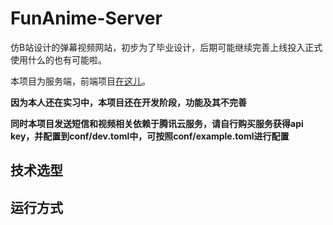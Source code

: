 # FunAnime-Server

仿B站设计的弹幕视频网站，初步为了毕业设计，后期可能继续完善上线投入正式使用什么的也有可能啦。

本项目为服务端，前端项目[在这儿](https://github.com/wangsin/FunAnime-Frontend)。

**因为本人还在实习中，本项目还在开发阶段，功能及其不完善**

**同时本项目发送短信和视频相关依赖于腾讯云服务，请自行购买服务获得api key，并配置到conf/dev.toml中，可按照conf/example.toml进行配置**

## 技术选型

## 运行方式

